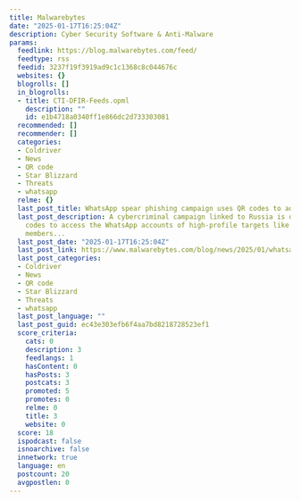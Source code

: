 ```yaml
---
title: Malwarebytes
date: "2025-01-17T16:25:04Z"
description: Cyber Security Software & Anti-Malware
params:
  feedlink: https://blog.malwarebytes.com/feed/
  feedtype: rss
  feedid: 3237f19f3919ad9c1c1368c8c044676c
  websites: {}
  blogrolls: []
  in_blogrolls:
  - title: CTI-DFIR-Feeds.opml
    description: ""
    id: e1b4718a0340ff1e866dc2d733303081
  recommended: []
  recommender: []
  categories:
  - Coldriver
  - News
  - QR code
  - Star Blizzard
  - Threats
  - whatsapp
  relme: {}
  last_post_title: WhatsApp spear phishing campaign uses QR codes to add device
  last_post_description: A cybercriminal campaign linked to Russia is deploying QR
    codes to access the WhatsApp accounts of high-profile targets like journalists,
    members...
  last_post_date: "2025-01-17T16:25:04Z"
  last_post_link: https://www.malwarebytes.com/blog/news/2025/01/whatsapp-spear-phishing-campaign-uses-qr-codes-to-add-device
  last_post_categories:
  - Coldriver
  - News
  - QR code
  - Star Blizzard
  - Threats
  - whatsapp
  last_post_language: ""
  last_post_guid: ec43e303efb6f4aa7bd8218728523ef1
  score_criteria:
    cats: 0
    description: 3
    feedlangs: 1
    hasContent: 0
    hasPosts: 3
    postcats: 3
    promoted: 5
    promotes: 0
    relme: 0
    title: 3
    website: 0
  score: 18
  ispodcast: false
  isnoarchive: false
  innetwork: true
  language: en
  postcount: 20
  avgpostlen: 0
---
```


